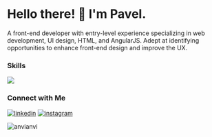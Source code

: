 <h1>
  Hello there! 🌟 I'm Pavel.
</h1>

A front-end developer with entry-level experience specializing in web development, UI design, HTML, and AngularJS. Adept at identifying opportunities to enhance front-end design and improve the UX.

### Skills
<img src="https://skillicons.dev/icons?i=js,ts,html,css,angular,react,graphql,vite,webpack,bootstrap,figma,git,jestvscode," />

### Connect with Me
[![linkedin](https://skillicons.dev/icons?i=linkedin)](https://www.linkedin.com/in/pavel-viarbitsky/)
[![instagram](https://skillicons.dev/icons?i=instagram)](https://www.instagram.com/pavel_anvi/)

<p><img align="left" src="https://github-readme-stats.vercel.app/api/top-langs?username=anvianvi&show_icons=true&locale=en&layout=compact&theme=tokyonight" alt="anvianvi" /></p>
